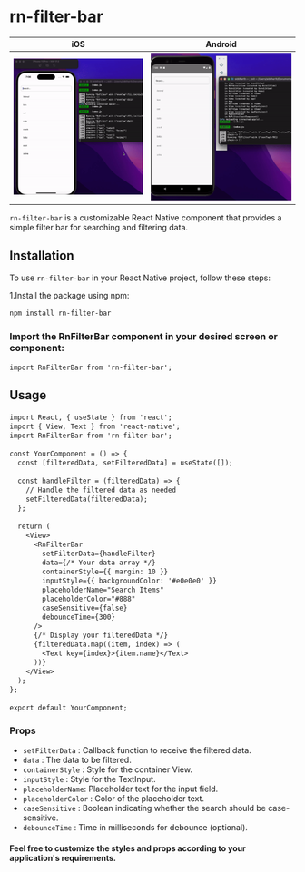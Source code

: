 # rn-filter-bar

| iOS                            | Android                                |
| ------------------------------ | -------------------------------------- |
| ![for iOS](src/assets/ios.gif) | ![for Android](src/assets/android.gif) |

`rn-filter-bar` is a customizable React Native component that provides a simple filter bar for searching and filtering data.

## Installation

To use `rn-filter-bar` in your React Native project, follow these steps:

1.Install the package using npm:

```bash
npm install rn-filter-bar
```

### Import the RnFilterBar component in your desired screen or component:

```
import RnFilterBar from 'rn-filter-bar';
```

## Usage

```
import React, { useState } from 'react';
import { View, Text } from 'react-native';
import RnFilterBar from 'rn-filter-bar';

const YourComponent = () => {
  const [filteredData, setFilteredData] = useState([]);

  const handleFilter = (filteredData) => {
    // Handle the filtered data as needed
    setFilteredData(filteredData);
  };

  return (
    <View>
      <RnFilterBar
        setFilterData={handleFilter}
        data={/* Your data array */}
        containerStyle={{ margin: 10 }}
        inputStyle={{ backgroundColor: '#e0e0e0' }}
        placeholderName="Search Items"
        placeholderColor="#888"
        caseSensitive={false}
        debounceTime={300}
      />
      {/* Display your filteredData */}
      {filteredData.map((item, index) => (
        <Text key={index}>{item.name}</Text>
      ))}
    </View>
  );
};

export default YourComponent;
```

### Props

- `setFilterData` : Callback function to receive the filtered data.
- `data` : The data to be filtered.
- `containerStyle` : Style for the container View.
- `inputStyle` : Style for the TextInput.
- `placeholderName`: Placeholder text for the input field.
- `placeholderColor` : Color of the placeholder text.
- `caseSensitive` : Boolean indicating whether the search should be case-sensitive.
- `debounceTime` : Time in milliseconds for debounce (optional).

#### Feel free to customize the styles and props according to your application's requirements.
